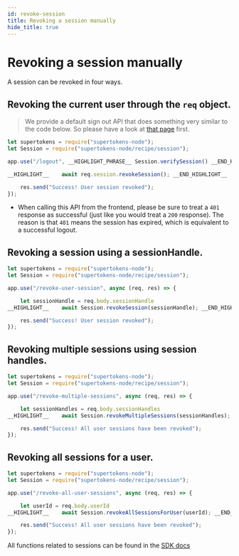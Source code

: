 ```yaml
---
id: revoke-session
title: Revoking a session manually
hide_title: true
---
```


<!-- COPY DOCS -->
<!-- ./session/docs/common-customizations/sessions/revoke-session.md -->

# Revoking a session manually

A session can be revoked in four ways.

## Revoking the current user through the `req` object.

> We provide a default sign out API that does something very similar to the code below. So please have a look at [that page](../sign-out) first.

<!--DOCUSAURUS_CODE_TABS-->
<!--NodeJS-->
```js
let supertokens = require("supertokens-node");
let Session = require("supertokens-node/recipe/session");

app.use("/logout", __HIGHLIGHT_PHRASE__ Session.verifySession() __END_HIGHLIGHT_PHRASE__, async (req, res) => {

__HIGHLIGHT__    await req.session.revokeSession(); __END_HIGHLIGHT__

    res.send("Success! User session revoked");
});
```
<!--END_DOCUSAURUS_CODE_TABS-->

- When calling this API from the frontend, please be sure to treat a `401` response as successful (just like you would treat a `200` response). The reason is that `401` means the session has expired, which is equivalent to a successful logout. 

## Revoking a session using a sessionHandle.
<!--DOCUSAURUS_CODE_TABS-->
<!--NodeJS-->
```js
let supertokens = require("supertokens-node");
let Session = require("supertokens-node/recipe/session");

app.use("/revoke-user-session", async (req, res) => {

    let sessionHandle = req.body.sessionHandle
__HIGHLIGHT__    await Session.revokeSession(sessionHandle); __END_HIGHLIGHT__

    res.send("Success! User session revoked");
});
```
<!--END_DOCUSAURUS_CODE_TABS-->

## Revoking multiple sessions using session handles.

<!--DOCUSAURUS_CODE_TABS-->
<!--NodeJS-->
```js
let supertokens = require("supertokens-node");
let Session = require("supertokens-node/recipe/session");

app.use("/revoke-multiple-sessions", async (req, res) => {

    let sessionHandles = req.body.sessionHandles
__HIGHLIGHT__    await Session.revokeMultipleSessions(sessionHandles); __END_HIGHLIGHT__

    res.send("Success! All user sessions have been revoked");
});
```
<!--END_DOCUSAURUS_CODE_TABS-->

## Revoking all sessions for a user.

<!--DOCUSAURUS_CODE_TABS-->
<!--NodeJS-->
```js
let supertokens = require("supertokens-node");
let Session = require("supertokens-node/recipe/session");

app.use("/revoke-all-user-sessions", async (req, res) => {

    let userId = req.body.userId
__HIGHLIGHT__    await Session.revokeAllSessionsForUser(userId); __END_HIGHLIGHT__

    res.send("Success! All user sessions have been revoked");
});
```
<!--END_DOCUSAURUS_CODE_TABS-->

All functions related to sessions can be found in the [SDK docs](/docs/nodejs/session/default-apis)
